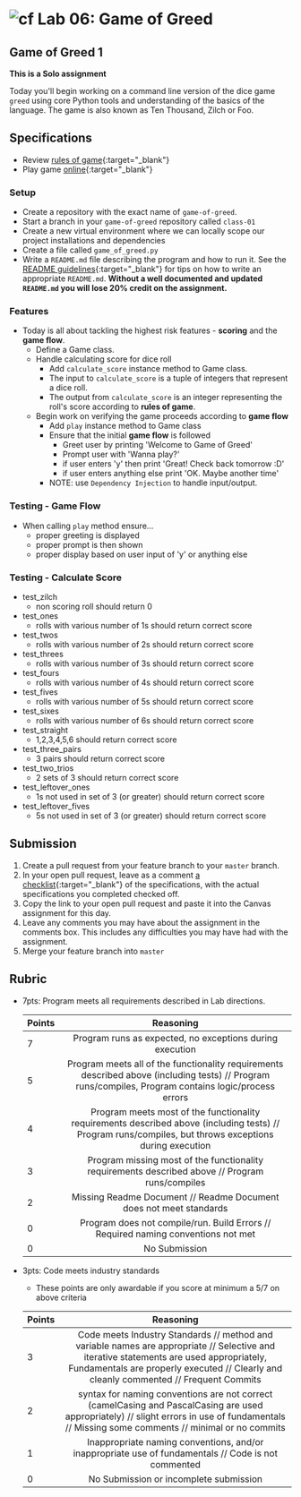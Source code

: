 # ![cf](http://i.imgur.com/7v5ASc8.png) Lab 06: Game of Greed

## Game of Greed 1

**This is a Solo assignment**

<!-- short description of project -->
Today you'll begin working on a command line version of the dice game `greed` using core Python tools and understanding of the basics of the language. The game is also known as Ten Thousand, Zilch or Foo.

## Specifications
<!-- Write a specification for the features required in this lab assignment -->
- Review [rules of game](https://en.wikipedia.org/wiki/Dice_10000){:target="_blank"}
- Play game [online](http://www.playonlinedicegames.com/farkle){:target="_blank"}

### Setup
- Create a repository with the exact name of `game-of-greed`.
- Start a branch in your `game-of-greed` repository called `class-01`
- Create a new virtual environment where we can locally scope our project installations and dependencies
- Create a file called `game_of_greed.py`
- Write a `README.md` file describing the program and how to run it. See the [README guidelines](../../resources/readme_guidelines.md){:target="_blank"} for tips on how to write an appropriate `README.md`. **Without a well documented and updated `README.md` you will lose 20% credit on the assignment.**

### Features
- Today is all about tackling the highest risk features - **scoring** and the **game flow**.
    - Define a Game class.
    - Handle calculating score for dice roll
        - Add `calculate_score` instance method to Game class.
        -   The input to `calculate_score` is a tuple of integers that represent a dice roll.
        -   The output from `calculate_score` is an integer representing the roll's score according to **rules of game**.
    - Begin work on verifying the game proceeds according to **game flow**
        - Add `play` instance method to Game class
        - Ensure that the initial **game flow** is followed
            - Greet user by printing 'Welcome to Game of Greed'
            - Prompt user with 'Wanna play?'
            - if user enters 'y' then print 'Great! Check back tomorrow :D'
            - if user enters anything else print 'OK. Maybe another time'
        - NOTE: use `Dependency Injection` to handle input/output.

### Testing - Game Flow
- When calling `play` method ensure...
    - proper greeting is displayed
    - proper prompt is then shown
    - proper display based on user input of 'y' or anything else

### Testing - Calculate Score
- test_zilch
	- non scoring roll should return 0
- test_ones
	- rolls with various number of 1s should return correct score
- test_twos
	- rolls with various number of 2s should return correct score
- test_threes
	- rolls with various number of 3s should return correct score
- test_fours
	- rolls with various number of 4s should return correct score
- test_fives
	- rolls with various number of 5s should return correct score
- test_sixes
	- rolls with various number of 6s should return correct score
- test_straight
	- 1,2,3,4,5,6 should return correct score
- test_three_pairs
	- 3 pairs should return correct score
- test_two_trios
	- 2 sets of 3 should return correct score
- test_leftover_ones
	- 1s not used in set of 3 (or greater) should return correct score
- test_leftover_fives
	- 5s not used in set of 3 (or greater) should return correct score

## Submission
1. Create a pull request from your feature branch to your `master` branch.
2. In your open pull request, leave as a comment [a checklist](https://github.com/blog/1825-task-lists-in-all-markdown-documents){:target="_blank"} of the specifications, with the actual specifications you completed checked off.
3. Copy the link to your open pull request and paste it into the Canvas assignment for this day.
4. Leave any comments you may have about the assignment in the comments box. This includes any difficulties you may have had with the assignment.
5. Merge your feature branch into `master`

## Rubric
- 7pts: Program meets all requirements described in Lab directions.

	Points  | Reasoning |
	 ------------ | :-----------: |
	7       | Program runs as expected, no exceptions during execution |
	5       | Program meets all of the  functionality requirements described above (including tests) // Program runs/compiles, Program contains logic/process errors|
	4       | Program meets most of the functionality requirements described above (including tests)  // Program runs/compiles, but throws exceptions during execution |
	3       | Program missing most of the functionality requirements described above // Program runs/compiles |
	2       | Missing Readme Document // Readme Document does not meet standards |
	0       | Program does not compile/run. Build Errors // Required naming conventions not met |
	0       | No Submission |

- 3pts: Code meets industry standards
	- These points are only awardable if you score at minimum a 5/7 on above criteria

	Points  | Reasoning |
	 ------------ | :-----------: |
	3       | Code meets Industry Standards // method and variable names are appropriate // Selective and iterative statements are used appropriately, Fundamentals are properly executed // Clearly and cleanly commented // Frequent Commits |
	2       | syntax for naming conventions are not correct (camelCasing and PascalCasing are used appropriately) // slight errors in use of fundamentals // Missing some comments // minimal or no commits |
	1       | Inappropriate naming conventions, and/or inappropriate use of fundamentals // Code is not commented  |
	0       | No Submission or incomplete submission |
